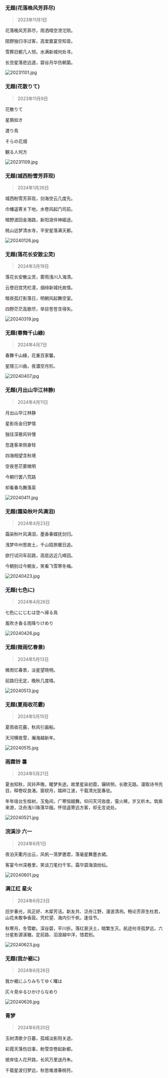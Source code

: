 ### 无题(花落晚风芳菲尽)
> 2023年11月1日

花落晚风芳菲尽，雨洒晴空滂沱陨。

陌野独归寻过客，高堂嘉宴空知音。

雪葬旧都几人悯，水满新城何处寻。

长空星落悲远道，碧谷月华伤朝菌。

![20231101.jpg](台/20231101.jpg)

### 无题(花散りて)
> 2023年11月9日

花散りて

星屑如き

渡り鳥

そらの花畑

観る人何方

![20231109.jpg](台/20231109.jpg)

### 无题(城西粉雪芳菲现)
> 2024年1月26日

城西粉雪芳菲现，剑海空云几度先。

巾幡遥寄关下地，水卷风起门司前。

暗野波回金海路，新阳浪伴神姬途。

桃山远梦清水寺，平安星落满天都。

![20240126.jpg](台/20240126.jpg)

### 无题(落花长安散尘灵)
> 2024年3月19日

落花长安散尘灵，雾雨浅川入海清。

云卷旧宫凭栏漠，烟绯新城托故情。

暗夜孤灯影落日，明朝风起舞空室。

四野茫茫高歌尽，举目苍苍含得失。

![20240319.jpg](台/20240319.jpg)

### 无题(春舞千山綠)
> 2024年4月7日

春舞千山綠，花重百家馨。

星隱三川曲，夜濃空月形。

![20240407.jpg](台/20240407.jpg)

### 无题(月出山华江林静)
> 2024年4月11日

月出山华江林静

星影烁金归梦情

独往深巷风铃慢

忽逢客来侧身轻

四海相望含秋境

空夜苍茫雾微明

今朝行罢八荒路

却看春鸟舞落英

![20240411.jpg](台/20240411.jpg)

### 无题(霜染秋叶风满泪)
> 2024年4月23日

霜染秋叶风满泪，墨香春蝶抚剑归。

浅梦中州思故土，千山陌旅暖日追。

欲行试问车前路，高低远近几峰回。

今朝别过今朝友，笑看飞雪寒冬梅。

![20240423.jpg](台/20240423.gif)

### 无题(七色に)
> 2024年4月26日

七色ににじむは空へ帰る鳥

風吹き香る雨降りけめり

![20240426.jpg](台/20240426.jpg)

### 无题(微雨忆春景)
> 2024年5月13日

微雨忆春景，淡星望晓明。

前路归无定，晚秋几度晴。

![20240513.jpg](台/20240513.jpg)

### 无题(夏雨收花霰)
> 2024年5月15日

夏雨收花霰，秋风引画船。

天河横夜雪，瀚海越新年。

![20240515.jpg](台/20240515.jpg)

### 雨霖铃 暑
> 2024年5月21日

夏虫知秋，风铃声晚，暖梦失途。故里星染初霞，辗转侧，长歌无路。漫取诗书充目，释卷叹良渚。窗棂月，踏碎江波，千载清光犹春驻。

年年瑶台生桂树，玉兔间，广寒恒娥舞。仰问天河沓度，萤火稀，岁又析木。筑紫来游，泛舟浅川珠落华服。怀信遥寄远方客，却无言说处。

![20240521.jpg](台/20240521.jpg)

### 浣溪沙 六一
> 2024年6月1日

夜泊天衢月出云，风帆一荡梦邀君，落毫星舞墨衣裙。

客宴今州深巷里，笑谈刀笔扫千军。霜华碧海浪纷纭。

![20240601.jpg](台/20240601.jpg)

### 满江红 星火
> 2024年6月23日

旧岁春光，风正好、木犀芳洁。新友共、泛舟江野，漫波清冽。畅论芳菲生杜若，山花未敢争香蔎。凭栏望、海内引千帆，逢佳节。

秋寒月，冬雪歇。深谷碧，平川折。落红衰沃土，暗繁生灭。航迹何寻孤梦远，六分星影源溪辙。定前路、滔浪越中洋，惜君别。

![20240623.jpg](台/20240623.jpg)

### 无题(我か裾に)
> 2024年6月26日

我か裾にふりみちてゆく曙は

仄々見ゆるひかけらなめり

![20240626.jpg](台/20240626.jpg)

### 青梦
> 2024年6月20日

玉树清歌夕日暮，孤城淡影阳关途。

彩霞天落伤旧事，粉雪空卷起新都。

彼岸佳人花开路，长风万里送丹朱。

千载星波归梦远，秋思难渡春桃符。
